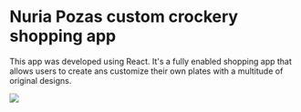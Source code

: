 # Nuria Pozas custom crockery shopping app

This app was developed using React. It's a fully enabled shopping app that allows users to create ans customize their own plates with a multitude of original designs.

<a href="https://github.com/ricopozasmarcial/nuriapozas/graphs/contributors">
  <img src="https://contributors-img.web.app/image?repo=ricopozasmarcial/nuriapozas" />
</a>
